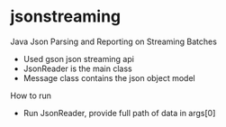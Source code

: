 # jsonstreaming
Java Json Parsing and Reporting on Streaming Batches
- Used gson json streaming api
- JsonReader is the main class
- Message class contains the json object model

How to run
- Run JsonReader, provide full path of data in args[0]


